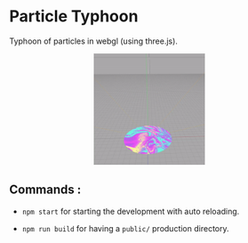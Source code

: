 # Particle Typhoon

Typhoon of particles in webgl (using three.js).

<p align="center">
  <img alt="Storm of particles" src="https://github.com/Jeremboo/particle-typhoon/blob/master/previews/20170702_stromPictureBased.gif?raw=true" width="200">
</p>

## Commands :

- `npm start` for starting the development with auto reloading.

- `npm run build` for having a `public/` production directory.
